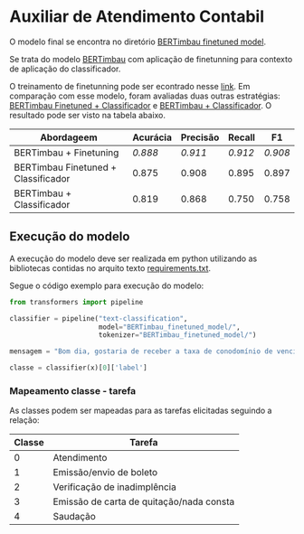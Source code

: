 # Auxiliar de Atendimento Contabil

O modelo final se encontra no diretório [BERTimbau finetuned model](https://github.com/MariCrisostomoM/auxiliar_atendimento_contabil/tree/main/BERTimbau_finetuned_model).

Se trata do modelo [BERTimbau](https://huggingface.co/neuralmind/bert-base-portuguese-cased) com aplicação de finetunning para contexto de aplicação do classificador.

O treinamento de finetunning pode ser econtrado nesse [link](https://colab.research.google.com/drive/1Xt_SWsSjIOOL8iv6dxG789XjUqdg_rKR?usp=sharing). Em comparação com esse modelo, foram avaliadas duas outras estratégias: [BERTimbau Finetuned + Classificador](https://colab.research.google.com/drive/14-kOaC4dNSeq1jTl7YKNJyD2F-j0f4re?usp=sharing) e [BERTimbau + Classificador](https://colab.research.google.com/drive/19YIaK2rbdg20NWe9eozsHgXJ2KUGBQHY?usp=sharing). O resultado pode ser visto na tabela abaixo.

| **Abordageem**                      | **Acurácia** | **Precisão** | **Recall** | **F1**  |
|-------------------------------------|--------------|--------------|------------|---------|
| BERTimbau + Finetuning              | _0.888_      | _0.911_      | _0.912_    | _0.908_ |
| BERTimbau Finetuned + Classificador | 0.875        | 0.908        | 0.895      | 0.897   |
| BERTimbau + Classificador           | 0.819        | 0.868        | 0.750      | 0.758   |

## Execução do modelo

A execução do modelo deve ser realizada em python utilizando as bibliotecas contidas no arquito texto [requirements.txt]().

Segue o código exemplo para execução do modelo:

```python
from transformers import pipeline

classifier = pipeline("text-classification",
                      model="BERTimbau_finetuned_model/",
                      tokenizer="BERTimbau_finetuned_model/")

mensagem = "Bom dia, gostaria de receber a taxa de conodomínio de vencimento no dia 15/02."

classe = classifier(x)[0]['label']
```

### Mapeamento classe - tarefa

As classes podem ser mapeadas para as tarefas elicitadas seguindo a relação:

| **Classe** | **Tarefa**                               |
|------------|------------------------------------------|
| 0          | Atendimento                              |
| 1          | Emissão/envio de boleto                  |
| 2          | Verificação de inadimplência             |
| 3          | Emissão de carta de quitação/nada consta |
| 4          | Saudação                                 |
